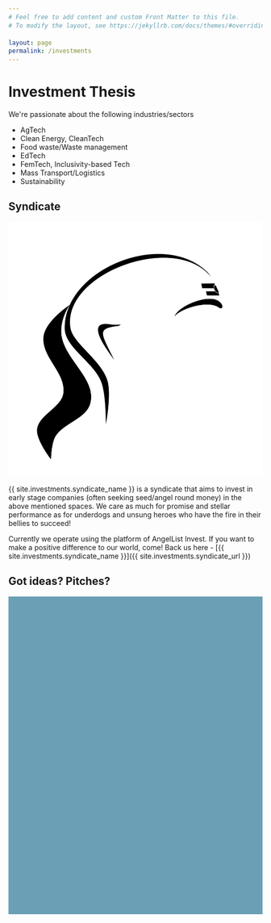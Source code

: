 ```yaml
---
# Feel free to add content and custom Front Matter to this file.
# To modify the layout, see https://jekyllrb.com/docs/themes/#overriding-theme-defaults

layout: page
permalink: /investments
---
```


# Investment Thesis
We're passionate about the following industries/sectors
- AgTech
- Clean Energy, CleanTech
- Food waste/Waste management
- EdTech
- FemTech, Inclusivity-based Tech
- Mass Transport/Logistics
- Sustainability

## Syndicate

![Chaanakya](docs/images/chanakya.svg)

{{ site.investments.syndicate_name }} is a syndicate that aims to invest in early stage companies (often seeking seed/angel round money) in the above mentioned spaces. We care as much for promise and stellar performance as for underdogs and unsung heroes who have the fire in their bellies to succeed!

Currently we operate using the platform of AngelList Invest. If you want to make a positive difference to our world, come! Back us here - [{{ site.investments.syndicate_name }}]({{ site.investments.syndicate_url }})

## Got ideas? Pitches?
<!-- Sprintful inline widget begin -->
<div class="sprintful-inline-widget" data-url="https://on.sprintful.com/vt" style="min-width:320px;height:630px;background-color:#6a9fb5;"></div>
<script type="text/javascript" src="https://app.sprintful.com/widget/v1.js"></script>
<!-- Sprintful inline widget end -->
